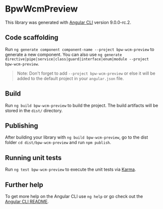 # BpwWcmPreview

This library was generated with [Angular CLI](https://github.com/angular/angular-cli) version 9.0.0-rc.2.

## Code scaffolding

Run `ng generate component component-name --project bpw-wcm-preview` to generate a new component. You can also use `ng generate directive|pipe|service|class|guard|interface|enum|module --project bpw-wcm-preview`.
> Note: Don't forget to add `--project bpw-wcm-preview` or else it will be added to the default project in your `angular.json` file. 

## Build

Run `ng build bpw-wcm-preview` to build the project. The build artifacts will be stored in the `dist/` directory.

## Publishing

After building your library with `ng build bpw-wcm-preview`, go to the dist folder `cd dist/bpw-wcm-preview` and run `npm publish`.

## Running unit tests

Run `ng test bpw-wcm-preview` to execute the unit tests via [Karma](https://karma-runner.github.io).

## Further help

To get more help on the Angular CLI use `ng help` or go check out the [Angular CLI README](https://github.com/angular/angular-cli/blob/master/README.md).

